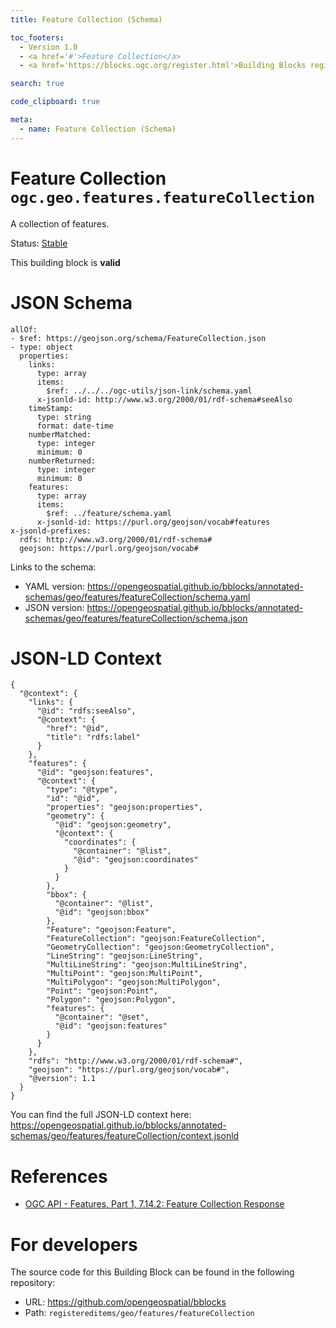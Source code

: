 ```yaml
---
title: Feature Collection (Schema)

toc_footers:
  - Version 1.0
  - <a href='#'>Feature Collection</a>
  - <a href='https://blocks.ogc.org/register.html'>Building Blocks register</a>

search: true

code_clipboard: true

meta:
  - name: Feature Collection (Schema)
---
```



# Feature Collection `ogc.geo.features.featureCollection`

A collection of features.

<p class="status">
    <span data-rainbow-uri="http://www.opengis.net/def/status">Status</span>:
    <a href="http://www.opengis.net/def/status/stable" target="_blank" data-rainbow-uri>Stable</a>
</p>

<aside class="success">
This building block is <strong>valid</strong>
</aside>


# JSON Schema

```yaml--schema
allOf:
- $ref: https://geojson.org/schema/FeatureCollection.json
- type: object
  properties:
    links:
      type: array
      items:
        $ref: ../../../ogc-utils/json-link/schema.yaml
      x-jsonld-id: http://www.w3.org/2000/01/rdf-schema#seeAlso
    timeStamp:
      type: string
      format: date-time
    numberMatched:
      type: integer
      minimum: 0
    numberReturned:
      type: integer
      minimum: 0
    features:
      type: array
      items:
        $ref: ../feature/schema.yaml
      x-jsonld-id: https://purl.org/geojson/vocab#features
x-jsonld-prefixes:
  rdfs: http://www.w3.org/2000/01/rdf-schema#
  geojson: https://purl.org/geojson/vocab#

```

Links to the schema:

* YAML version: <a href="https://opengeospatial.github.io/bblocks/annotated-schemas/geo/features/featureCollection/schema.yaml" target="_blank">https://opengeospatial.github.io/bblocks/annotated-schemas/geo/features/featureCollection/schema.yaml</a>
* JSON version: <a href="https://opengeospatial.github.io/bblocks/annotated-schemas/geo/features/featureCollection/schema.json" target="_blank">https://opengeospatial.github.io/bblocks/annotated-schemas/geo/features/featureCollection/schema.json</a>


# JSON-LD Context

```json--ldContext
{
  "@context": {
    "links": {
      "@id": "rdfs:seeAlso",
      "@context": {
        "href": "@id",
        "title": "rdfs:label"
      }
    },
    "features": {
      "@id": "geojson:features",
      "@context": {
        "type": "@type",
        "id": "@id",
        "properties": "geojson:properties",
        "geometry": {
          "@id": "geojson:geometry",
          "@context": {
            "coordinates": {
              "@container": "@list",
              "@id": "geojson:coordinates"
            }
          }
        },
        "bbox": {
          "@container": "@list",
          "@id": "geojson:bbox"
        },
        "Feature": "geojson:Feature",
        "FeatureCollection": "geojson:FeatureCollection",
        "GeometryCollection": "geojson:GeometryCollection",
        "LineString": "geojson:LineString",
        "MultiLineString": "geojson:MultiLineString",
        "MultiPoint": "geojson:MultiPoint",
        "MultiPolygon": "geojson:MultiPolygon",
        "Point": "geojson:Point",
        "Polygon": "geojson:Polygon",
        "features": {
          "@container": "@set",
          "@id": "geojson:features"
        }
      }
    },
    "rdfs": "http://www.w3.org/2000/01/rdf-schema#",
    "geojson": "https://purl.org/geojson/vocab#",
    "@version": 1.1
  }
}
```

You can find the full JSON-LD context here:
<a href="https://opengeospatial.github.io/bblocks/annotated-schemas/geo/features/featureCollection/context.jsonld" target="_blank">https://opengeospatial.github.io/bblocks/annotated-schemas/geo/features/featureCollection/context.jsonld</a>

# References

* [OGC API - Features, Part 1, 7.14.2: Feature Collection Response](https://docs.ogc.org/is/17-069r3/17-069r3.html#_response_5)

# For developers

The source code for this Building Block can be found in the following repository:

* URL: <a href="https://github.com/opengeospatial/bblocks" target="_blank">https://github.com/opengeospatial/bblocks</a>
* Path: `registereditems/geo/features/featureCollection`

